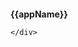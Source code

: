 <!-- todo
-Card specific scoping for elipses show more
- add show more
- data entry blue object
- clean up vue.js data object
- update rating on dropdown change
- dropdown to see what items are selected for compare
- create modal experience
- move to index
- design short cards
- update number rankings
- implement mobile
- show cards on compare button roll over
- update card criteria based on selection
-create fancier v-cloak loading...
 -->
<!DOCTYPE html>
<html>
<head>
  <!-- Standard Meta -->
  <meta charset="utf-8" />
  <meta http-equiv="X-UA-Compatible" content="IE=edge,chrome=1" />
  <meta name="viewport" content="width=device-width, initiaPGl-scale=1.0, maximum-scale=1.0">

  <!-- Site Properties -->
  <title>Home Security Reviews</title>
  <link rel="stylesheet" type="text/css" href="https://cdnjs.cloudflare.com/ajax/libs/semantic-ui/2.3.1/semantic.css">
  
  <link rel="stylesheet" type="text/css" href="https://cdnjs.cloudflare.com/ajax/libs/semantic-ui/2.3.1/components/dropdown.css">
  <link rel="stylesheet" type="text/css" href="/assets/library/global.css">

  <style type="text/css">
  </style>


  <script
  src="https://code.jquery.com/jquery-3.3.1.min.js"
  integrity="sha256-FgpCb/KJQlLNfOu91ta32o/NMZxltwRo8QtmkMRdAu8="
  crossorigin="anonymous"></script>
  <script src="http://cdn.jsdelivr.net/jquery.glide/1.0.6/jquery.glide.min.js"></script>
  <script src="https://cdnjs.cloudflare.com/ajax/libs/semantic-ui/2.3.1/components/dropdown.js"></script>
  <script src="https://cdnjs.cloudflare.com/ajax/libs/semantic-ui/2.3.1/semantic.js"></script>
<script src="https://cdn.jsdelivr.net/npm/js-cookie@2.2.0/src/js.cookie.min.js"></script>
<script src="https://cdnjs.cloudflare.com/ajax/libs/axios/0.15.2/axios.min.js" type="text/javascript"></script>
<script src="https://unpkg.com/vue@2.2.5/dist/vue.js" type="text/javascript"></script>

  <script src="../assets/library/blue.js"></script>
  <script src="../assets/library/data.js"></script>
  <script>
    $(document)
      .ready(function() {
        // create sidebar and attach to menu open
        $('.ui.sidebar')
          .sidebar('attach events', '.toc.item')
        ;
      })
    ;
  </script>
  <script>
    $(document)
      .ready(function() {
        // $('.special.card .image').dimmer({
        //   on: 'hover'
        // });
        $('.star.rating')
          .rating()
        ;
        // $('.card .dimmer')
        //   .dimmer({
        //     on: 'hover'
        //   })
        // ;
      })
    ;
  </script>
</head>
<body>
<div id="app" v-cloak >

<div class="ui vertical masthead center aligned segment">
        <h1 class="ui active item" style="font-size:1em;" vt-once ><strong>{{appName}}</strong></h1>
        
    </div>
</div>


<script type="text/javascript">
var app = new Vue ({
    el: '#app',
    data: {
      compareNag:true,
      banner:"Editor's Choice",
      rankby:"editor",
      cardTitle:"nickname",
      line1:["","description"],
      line2:["Basic Pricing:","basicPricing"],
      line3:["Advanced Pricing:","advancedPricing"],
      blue: blue,
      isActive:false,
      isTruncate:true,
      compare:compareCookie,
      rank:["frontPoint","pro1","vivint","adt","cpi","brinks","protectAmerica","simpliSafe","ackerman","csg"],
      appName: "Home Security Reviews",
      nav:{
        itemOne: {
          name:'Top Ranked',
          link:'#'
        },
        itemTwo: {
          name:'Find Your Best Match',
          link:'#'
        },
        itemThree:{
          name: 'All Systems',
          link:'/best-home-security/'
        }
      },
      headline:{
        msg1:'Trust facts, not salespeople.',
        msg2: ''
      }
    },
    methods:{
       toggleCompare: function (name){
          var pos = this.compare.indexOf(name);
          if (pos == -1){
            this.compare.push(name);
            Cookies.set('compare', app.compare.join(), { expires: 365 });
          }else {
            this.compare.splice(pos,1);
            Cookies.set('compare', app.compare.join(), { expires: 365 });
          if ( app.compare.length == 0){
            app.compareNag = true;};
          };
          $(".dimmable").dimmer("hide");
          app.compare.map(function(sys){
            $("."+sys).dimmer("show");
          });
        },
      truncate: function (value,boo) {
      if (!value) return ''
      short = value.substr(0,73)
      if (boo) return short
      return value
      }
    },
    filters: {
      //add filters here
    }
  });
  $('.ui.dropdown')
  .dropdown();
$('.dropdown').dropdown({
 onChange: function() {
    var t = $(".dropdown").dropdown("get value");
    return app.compare = t.split(","),
    Cookies.set('compare', t, { expires: 365 });
 }
});
$('.ui.inline.dropdown').dropdown({
 onChange: function() {
  $(".dimmable").dimmer("hide");
  var eval = $('.ui.inline.dropdown').dropdown('get value');
  if (eval.includes("monthly")) {
    return app.rank = monthly, 
    app.banner = "Lowest Monthly Price",
    app.rankby="monthly"
  } else if (eval.includes("smart")) {
    return app.rank = smart,
    app.banner = "Best Smart Home",
    app.rankby="smart"
  }else if (eval.includes("contract")) {
    return app.rank = contract,
    app.banner = "Best Contract Terms",
    app.rankby="contract"
  }else if (eval.includes("costs")) {
    return app.rank = cost,
    app.banner = "Lowest Entry Costs",
    app.rankby="entryCosts"
  }else if (eval.includes("editor")) {
    return app.rank = editor,
    app.banner =  "Editor's Choice",
    app.rankby="editor"
  }
  
  
 }
});
</script>


</body>

</html>
